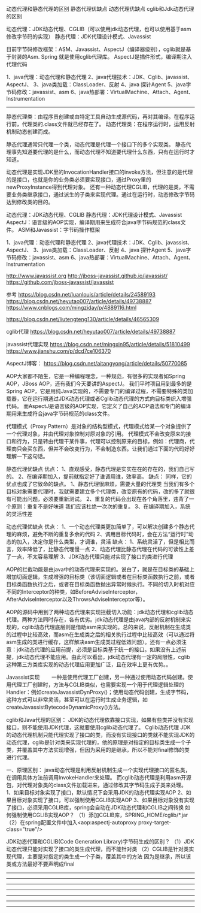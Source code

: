 动态代理和静态代理的区别
静态代理优缺点
动态代理优缺点
cglib和Jdk动态代理的区别

动态代理：JDK动态代理、CGLIB（可以使用jdk动态代理，也可以使用基于asm修改字节码的实现）
静态代理：JDK代理设计模式、Javassist

目前字节码修改框架：ASM、Javassist、AspectJ（编译器级别），cglib就是基于封装的Asm. Spring 就是使用cglib代理库。
AspectJ是插件形式，编译期注入代理代码

1、java代理：动态代理和静态代理
2、java代理技术：JDK、Cglib、javassist、AspectJ、
3、java类加载：ClassLoader、反射
4、java 探针Agent 
5、java字节码修改：javassist、asm
6、java热部署：VirtualMachine、Attach、Agent、Instrumentation


---------------------------------------------------------------------------------------------------------------------
静态代理类：由程序员创建或由特定工具自动生成源代码，再对其编译。在程序运行前，代理类的.class文件就已经存在了。
动态代理类：在程序运行时，运用反射机制动态创建而成。

静态代理通常只代理一个类，动态代理是代理一个接口下的多个实现类。
静态代理事先知道要代理的是什么，而动态代理不知道要代理什么东西，只有在运行时才知道。

动态代理是实现JDK里的InvocationHandler接口的invoke方法，但注意的是代理的是接口，也就是你的业务类必须要实现接口，通过Proxy里的newProxyInstance得到代理对象。
还有一种动态代理CGLIB，代理的是类，不需要业务类继承接口，通过派生的子类来实现代理。通过在运行时，动态修改字节码达到修改类的目的。


动态代理：JDK动态代理、CGLIB
静态代理：JDK代理设计模式、Javassist
AspectJ：语言级的AOP实现，编译期用来生成符合java字节码规范的class文件。
ASM和Javassist：字节码操作框架


1、java代理：动态代理和静态代理
2、java代理技术：JDK、Cglib、javassist、AspectJ、
3、java类加载：ClassLoader、反射
4、java 探针Agent 
5、java字节码修改：javassist、asm
6、java热部署：VirtualMachine、Attach、Agent、Instrumentation

http://www.javassist.org
http://jboss-javassist.github.io/javassist/
https://github.com/jboss-javassist/javassist


参考
https://blog.csdn.net/luanlouis/article/details/24589193
https://blog.csdn.net/heyutao007/article/details/49738887
https://www.cnblogs.com/mingziday/p/4889116.html

https://blog.csdn.net/liutengteng130/article/details/46565309


cglib代理
https://blog.csdn.net/heyutao007/article/details/49738887


javassist代理实现
https://blog.csdn.net/mingxin95/article/details/51810499
https://www.jianshu.com/p/dcd7ce106370


AspectJ博客：
https://blog.csdn.net/aitangyong/article/details/50770085


AOP大家都不陌生，它是一种编程理念，一种规范，有很多的实现者如Spring AOP，JBoss AOP，还有我们今天要讲的AspectJ。
我们平时项目用到最多的是Spring AOP，它是用纯Java实现的，不需要专门的编译过程，不需要特殊的类加载器，它在运行期通过JDK动态代理或者Cglib动态代理的方式向目标类织入增强代码。
而AspectJ是语言级的AOP实现，它定义了自己的AOP语法和专门的编译期用来生成符合java字节码规范的class文件。


 代理模式（Proxy Pattern）是对象的结构型模式，代理模式给某一个对象提供了一个代理对象，并由代理对象控制对原对象的引用。
代理模式不会改变原来的接口和行为，只是转由代理干某件事，代理可以控制原来的目标，例如：代理商，代理商只会买东西，但并不会改变行为，不会制造东西。让我们通过下面的代码好好理解一下这句话。

静态代理优缺点
优点：
1、直观感受，静态代理是实实在在的存在的，我们自己写的。
2、在编译期加入，提前就指定好了谁调用谁，效率高。
缺点：
同样，它的优点也成了它致命的缺点。
1、静态代理很麻烦，需要大量的代理类
     当我们有多个目标对象需要代理时，我就需要建立多个代理类，改变原有的代码，改的多了就很有可能出问题，必须要重新测试。
2、重复的代码会出现在各个角落里，违背了一个原则：重复不是好味道
      我们应该杜绝一次次的重复。
3、在编译期加入，系统的灵活性差


动态代理优缺点
优点：
1、一个动态代理类更加简单了，可以解决创建多个静态代理的麻烦，避免不断的重复多余的代码
2、调用目标代码时，会在方法“运行时”动态的加入，决定你是什么类型，才调谁，灵活
缺点：
1、系统灵活了，但是相比而言，效率降低了，比静态代理慢一点
2、动态代理比静态代理在代码的可读性上差了一点，不太容易理解
3、JDK动态代理只能对实现了接口的类进行代理


AOP的拦截功能是由java中的动态代理来实现的。说白了，就是在目标类的基础上增加切面逻辑，生成增强的目标类（该切面逻辑或者在目标类函数执行之前，或者目标类函数执行之后，或者在目标类函数抛出异常时候执行。不同的切入时机对应不同的Interceptor的种类，如BeforeAdviseInterceptor，AfterAdviseInterceptor以及ThrowsAdviseInterceptor等）。

AOP的源码中用到了两种动态代理来实现拦截切入功能：jdk动态代理和cglib动态代理。两种方法同时存在，各有优劣。jdk动态代理是由java内部的反射机制来实现的，cglib动态代理底层则是借助asm来实现的。总的来说，反射机制在生成类的过程中比较高效，而asm在生成类之后的相关执行过程中比较高效（可以通过将asm生成的类进行缓存，这样解决asm生成类过程低效问题）。还有一点必须注意：jdk动态代理的应用前提，必须是目标类基于统一的接口。如果没有上述前提，jdk动态代理不能应用。由此可以看出，jdk动态代理有一定的局限性，cglib这种第三方类库实现的动态代理应用更加广泛，且在效率上更有优势。。


Javassist实现
       一种是使用代理工厂创建，另一种通过使用动态代码创建。使用代理工厂创建时，方法与CGLIB类似，也需要实现一个用于代理逻辑处理的Handler：例如createJavassistDynProxy()；使用动态代码创建，生成字节码，这种方式可以非常灵活，甚至可以在运行时生成业务逻辑，如createJavassistBytecodeDynamicProxy()方法。


cglib和Java代理的区别：
JDK的动态代理依靠接口实现，如果有些类并没有实现接口，则不能使用JDK代理，这就要使用cglib动态代理了。 
Cglib动态代理 
JDK的动态代理机制只能代理实现了接口的类，而没有实现接口的类就不能实现JDK的动态代理，cglib是针对类来实现代理的，他的原理是对指定的目标类生成一个子类，并覆盖其中方法实现增强，但因为采用的是继承，所以不能对final修饰的类进行代理。 

一、原理区别：
java动态代理是利用反射机制生成一个实现代理接口的匿名类，在调用具体方法前调用InvokeHandler来处理。
而cglib动态代理是利用asm开源包，对代理对象类的class文件加载进来，通过修改其字节码生成子类来处理。
1、如果目标对象实现了接口，默认情况下会采用JDK的动态代理实现AOP 
2、如果目标对象实现了接口，可以强制使用CGLIB实现AOP 
3、如果目标对象没有实现了接口，必须采用CGLIB库，spring会自动在JDK动态代理和CGLIB之间转换
如何强制使用CGLIB实现AOP？
 （1）添加CGLIB库，SPRING_HOME/cglib/*.jar
 （2）在spring配置文件中加入<aop:aspectj-autoproxy proxy-target-class="true"/>

JDK动态代理和CGLIB(Code Generation Library)字节码生成的区别？
 （1）JDK动态代理只能对实现了接口的类生成代理，而不能针对类
 （2）CGLIB是针对类实现代理，主要是对指定的类生成一个子类，覆盖其中的方法
   因为是继承，所以该类或方法最好不要声明成final 

---------------------------------------------------------------------------------------------------------------------


---------------------------------------------------------------------------------------------------------------------



---------------------------------------------------------------------------------------------------------------------



---------------------------------------------------------------------------------------------------------------------






---------------------------------------------------------------------------------------------------------------------






---------------------------------------------------------------------------------------------------------------------



---------------------------------------------------------------------------------------------------------------------

